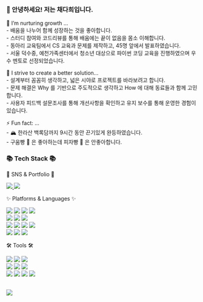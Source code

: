 <!--
Here are some ideas to get you started: 
- 🔭 I’m currently working on ...
- 🌱 I’m currently learning ...
- 👯 I’m looking to collaborate on ...
- 🤔 I’m looking for help with ...
- 💬 Ask me about ...
- 📫 How to reach me: ...
- 😄 Pronouns: ...
- ⚡ Fun fact: ...
-->
<div>
    <h3>👋 안녕하세요! 저는 채다희입니다.</h2>
    <p>
        🌱 I’m nurturing growth ...<br/>
        - 배움을 나누어 함께 성장하는 것을 좋아합니다.<br/>
        - 스터디 참여와 코드리뷰를 통해 배움에는 끝이 없음을 몸소 이해합니다.<br/>
        - 동아리 교육팀에서 CS 교육과 문제를 제작하고, 45명 앞에서 발표하였습니다.<br/>
        - 서울 덕수중, 예천가족센터에서 청소년 대상으로 파이썬 코딩 교육을 진행하였으며 우수 멘토로 선정되었습니다.
    </p>
    <p>
        🤔 I strive to create a better solution...<br/>
        - 설계부터 꼼꼼히 생각하고, 넓은 시야로 프로젝트를 바라보려고 합니다.<br/>
        - 문제 해결은 Why 를 기반으로 주도적으로 생각하고 How 에 대해 동료들과 함께 고민합니다.<br/>
        - 사용자 피드백 설문조사를 통해 개선사항을 확인하고 유지 보수를 통해 운영한 경험이 있습니다.
    </p>
    <p>
        ⚡ Fun fact: ...<br/>
        - 🏔️ 한라산 백록담까지 9시간 동안 끈기있게 완등하였습니다.<br/>
	- 구움빵 🥖 은 좋아하는데 피자빵 🍕 은 안좋아합니다.
    </p>
</div>
<div>
	<h3>📚 Tech Stack 📚</h3>
	<p>🎨 SNS & Portfolio 🎨</p>
</div>
<div>
	<a href="https://datdaradanadat.tistory.com/">
		<img src="https://img.shields.io/badge/Blog-FF9800?style=for-the-badge&logo=Blogger&logoColor=white" />
	</a>
	<a href="https://equal-canoe-62c.notion.site/Chae-Dahee-c930ab0bfa9249ed85182a89687aaabb?pvs=4">
		<img src="https://img.shields.io/badge/Notion-000000?style=for-the-badge&logo=Notion&logoColor=white" />
	</a>
	<p/>
</div>
<div>
	<p>✨ Platforms & Languages ✨</p>
</div>
<div>
	<img src="https://img.shields.io/badge/HTML-E34F26?style=for-the-badge&logo=HTML5&logoColor=white" />
	<img src="https://img.shields.io/badge/CSS3-1572B6?style=for-the-badge&logo=CSS3&logoColor=white" />
	<img src="https://img.shields.io/badge/JavaScript-F7DF1E?style=for-the-badge&logo=JavaScript&logoColor=white" />
	<img src="https://img.shields.io/badge/TypeScript-3178C6?style=for-the-badge&logo=typescript&logoColor=white" />
	<br />
	<img src="https://img.shields.io/badge/react-%2320232a.svg?style=for-the-badge&logo=react&logoColor=%2361DAFB" />
  	<img src="https://img.shields.io/badge/Redux-764ABC?style=for-the-badge&logo=redux&logoColor=white" />
   	<img src="https://img.shields.io/badge/ReactQuery-FF4154?style=for-the-badge&logo=reactquery&logoColor=white" />
<br/>
 	<img src="https://img.shields.io/badge/TailwindCSS-06B6D4?style=for-the-badge&logo=tailwindcss&logoColor=white" />
	<img src="https://img.shields.io/badge/styled--components-DB7093?style=for-the-badge&logo=styled-components&logoColor=white" />
	<img src="https://img.shields.io/badge/bootstrap-%238511FA.svg?style=for-the-badge&logo=bootstrap&logoColor=white" />
	<img src="https://img.shields.io/badge/-Storybook-FF4785?style=for-the-badge&logo=storybook&logoColor=white" />
<br>
	<img src="https://img.shields.io/badge/node.js-339933?style=for-the-badge&logo=Node.js&logoColor=white" />
	<img src="https://img.shields.io/badge/git-%23F05033.svg?style=for-the-badge&logo=git&logoColor=white" />
	<img src="https://img.shields.io/badge/python-3776AB?style=for-the-badge&logo=python&logoColor=white" />
	<p />
</div>
<div>
	<p>🛠 Tools 🛠</p>
</div>
<div>
  	<img src="https://img.shields.io/badge/AmazonEC2-FF9900?style=for-the-badge&logo=amazonec2&logoColor=white" />
   	<img src="https://img.shields.io/badge/FireBase-DD2C00?style=for-the-badge&logo=firebase&logoColor=white" />
	<img src="https://img.shields.io/badge/vercel-%23000000.svg?style=for-the-badge&logo=vercel&logoColor=white" />
<br/>
	<img src="https://img.shields.io/badge/mariadb-003545?style=for-the-badge&logo=mariadb&logoColor=white" />
	<img src="https://img.shields.io/badge/express.js-%23404d59.svg?style=for-the-badge&logo=express&logoColor=%2361DAFB" />
 	<img src="https://img.shields.io/badge/postman-FF6C37?style=for-the-badge&logo=postman&logoColor=white" />
<br/>
   	<img src="https://img.shields.io/badge/Vite-646CFF?style=for-the-badge&logo=vite&logoColor=white" />
	<img src="https://img.shields.io/badge/github-%23121011.svg?style=for-the-badge&logo=github&logoColor=white" />
	<img src="https://img.shields.io/badge/Visual%20Studio%20Code-007ACC?style=for-the-badge&logo=VisualStudioCode&logoColor=white" />
	<img src="https://img.shields.io/badge/Eclipse%20IDE-2C2255?style=for-the-badge&logo=EclipseIDE&logoColor=white" />
	<p/>
</div>
<br>
<div>
<img src="https://github-readme-stats.vercel.app/api/top-langs/?username=chae-dahee&layout=compact&theme=gruvbox"><br>
</div>
